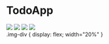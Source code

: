 # TodoApp


<div class="img-div">
<img src="/assets/screenshots/Screenshot_1.png">
<img src="/assets/screenshots/Screenshot_2.png">
<img src="/assets/screenshots/Screenshot_3.png">
<img src="/assets/screenshots/Screenshot_4.png">
</div>
.img-div {
  display: flex;
  width="20%"
}
